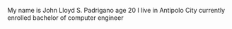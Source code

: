 My name is John Lloyd S. Padrigano age 20 I live in Antipolo City currently enrolled bachelor of computer engineer
